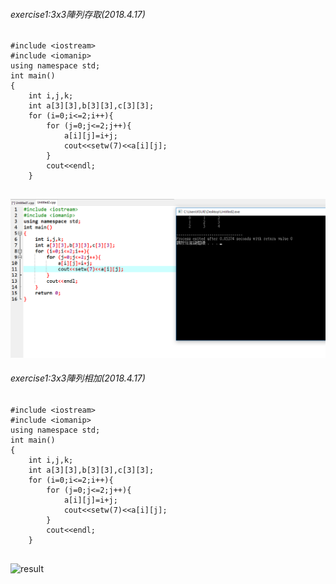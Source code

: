 ###### exercise1:3x3陣列存取(2018.4.17)

```
#include <iostream>
#include <iomanip>
using namespace std;
int main()
{
    int i,j,k;
    int a[3][3],b[3][3],c[3][3];
    for (i=0;i<=2;i++){
		for (j=0;j<=2;j++){
			a[i][j]=i+j;
			cout<<setw(7)<<a[i][j]; 
		}
		cout<<endl;
	}


```


![result](PIC/陣列存取.png)
###### exercise1:3x3陣列相加(2018.4.17)

```
#include <iostream>
#include <iomanip>
using namespace std;
int main()
{
    int i,j,k;
    int a[3][3],b[3][3],c[3][3];
    for (i=0;i<=2;i++){
		for (j=0;j<=2;j++){
			a[i][j]=i+j;
			cout<<setw(7)<<a[i][j]; 
		}
		cout<<endl;
	}


```


![result](PIC/1.png)
